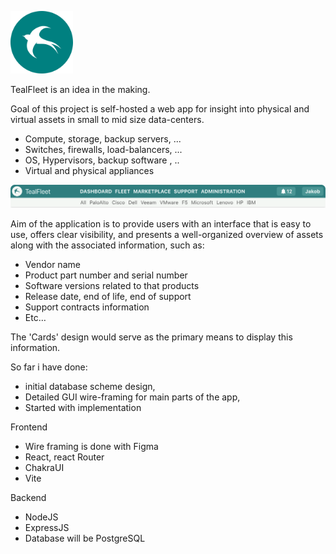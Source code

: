 
<img
width="100px"
height="100px"
src="./screenshots/TealFleet-Teal.png"/>

TealFleet is an idea in the making.


Goal of this project is self-hosted a web app for insight into  physical and virtual assets in small to mid size data-centers.

- Compute, storage, backup servers, ...
- Switches, firewalls, load-balancers, ...
- OS, Hypervisors, backup software , ..
- Virtual and physical appliances

<img src="./screenshots/TealFleet-navbar.png"/>

Aim of the application is to provide users with an interface that is easy to use, offers clear visibility, and presents a well-organized overview of assets along with the associated information, such as:

- Vendor name
- Product part number and serial number
- Software versions related to that products
- Release date, end of life, end of support
- Support contracts information
- Etc…

The 'Cards' design would serve as the primary means to display this information.

So far i have done:

- initial database scheme design,
- Detailed GUI wire-framing for main parts of the app,
- Started with implementation


Frontend
- Wire framing is done with Figma
- React, react Router
- ChakraUI
- Vite

Backend

- NodeJS
- ExpressJS
- Database will be PostgreSQL
